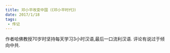 ```yaml
---
title: 邓小平改变中国（《邓小平时代》）
date: 2017/1/18
tags:
 - 传记 
---
```


作者哈佛教授70岁时坚持每天学习3小时汉语,最后一口流利汉语.
评论有说过于倾向中共.